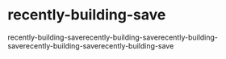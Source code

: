 # recently-building-save
recently-building-saverecently-building-saverecently-building-saverecently-building-saverecently-building-save
